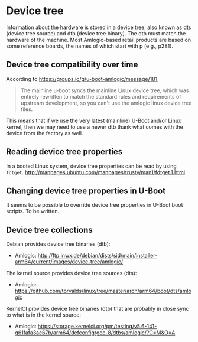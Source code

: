 # Device tree

Information about the hardware is stored in a device tree, also known as dts (device tree source) and dtb (device tree binary).
The dtb must match the hardware of the machine. Most Amlogic-based retail products are based on some reference boards, the names of which start with p (e.g., p281).

## Device tree compatibility over time

According to https://groups.io/g/u-boot-amlogic/message/181,

> The mainline u-boot syncs the mainline Linux device tree, which was entirely rewritten to match
the standard rules and requirements of upstream development, so you can't use the amlogic linux
device tree files.

This means that if we use the very latest (mainline) U-Boot and/or Linux kernel, then we may need to use a newer dtb thank what comes with the device from the factory as well.

## Reading device tree properties

In a booted Linux system, device tree properties can be read by using `fdtget`. http://manpages.ubuntu.com/manpages/trusty/man1/fdtget.1.html

## Changing device tree properties in U-Boot

It seems to be possible to override device tree properties in U-Boot boot scripts. To be written.

## Device tree collections

Debian provides device tree binaries (dtb): 
* Amlogic: http://ftp.inwx.de/debian/dists/sid/main/installer-arm64/current/images/device-tree/amlogic/

The kernel source provides device tree sources (dts):
* Amlogic: https://github.com/torvalds/linux/tree/master/arch/arm64/boot/dts/amlogic

KernelCI provides device tree binaries (dtb) that are probably in close sync to what is in the kernel source:
* Amlogic: https://storage.kernelci.org/pm/testing/v5.6-141-g61fafa3ac67b/arm64/defconfig/gcc-8/dtbs/amlogic/?C=M&O=A
